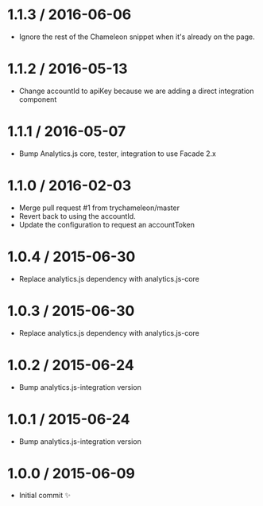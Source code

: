 
1.1.3 / 2016-06-06
==================

  * Ignore the rest of the Chameleon snippet when it's already on the page.

1.1.2 / 2016-05-13
==================

  * Change accountId to apiKey because we are adding a direct integration component
 
1.1.1 / 2016-05-07
==================

  * Bump Analytics.js core, tester, integration to use Facade 2.x

1.1.0 / 2016-02-03
==================

  * Merge pull request #1 from trychameleon/master
  * Revert back to using the accountId.
  * Update the configuration to request an accountToken

1.0.4 / 2015-06-30
==================

  * Replace analytics.js dependency with analytics.js-core

1.0.3 / 2015-06-30
==================

  * Replace analytics.js dependency with analytics.js-core

1.0.2 / 2015-06-24
==================

  * Bump analytics.js-integration version

1.0.1 / 2015-06-24
==================

  * Bump analytics.js-integration version

1.0.0 / 2015-06-09
==================

  * Initial commit :sparkles:
